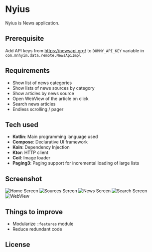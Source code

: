 # Nyius
Nyius is News application.

## Prerequisite
Add API keys from https://newsapi.org/ to ``` DUMMY_API_KEY ``` variable in ``` com.mnhyim.data.remote.NewsApiImpl ```
## Requirements
- Show list of news categories
- Show lists of news sources by category
- Show articles by news source
- Open WebView of the article on click
- Search news articles
- Endless scrolling / pager
## Tech used
- **Kotlin**: Main programming language used
- **Compose**: Declarative UI framework
- **Koin**: Dependency Injection
- **Ktor**: HTTP client
- **Coil**: Image loader
- **Paging3**: Paging support for incremental loading of large lists
## Screenshot
![Home Screen](screenshots/1.jpeg)
![Sources Screen](screenshots/2.jpeg)
![News Screen](screenshots/3.jpeg)
![Search Screen](screenshots/4.jpeg)
![WebView](screenshots/5.jpeg)
## Things to improve
- Modularize ``` :features ``` module
- Reduce redundant code
## License
